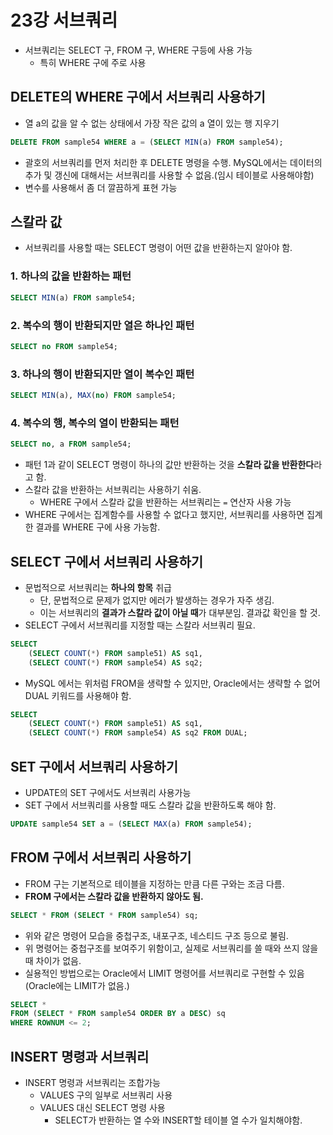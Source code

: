# 23강 서브쿼리
- 서브쿼리는 SELECT 구, FROM 구, WHERE 구등에 사용 가능
    - 특히 WHERE 구에 주로 사용

## DELETE의 WHERE 구에서 서브쿼리 사용하기
- 열 a의 값을 알 수 없는 상태에서 가장 작은 값의 a 열이 있는 행 지우기

```sql
DELETE FROM sample54 WHERE a = (SELECT MIN(a) FROM sample54);
```

- 괄호의 서브쿼리를 먼저 처리한 후 DELETE 명령을 수행.
    MySQL에서는 데이터의 추가 및 갱신에 대해서는 서브쿼리를 사용할 수 없음.(임시 테이블로 사용해야함)
- 변수를 사용해서 좀 더 깔끔하게 표현 가능

## 스칼라 값
- 서브쿼리를 사용할 때는 SELECT 명령이 어떤 값을 반환하는지 알아야 함.

### 1. 하나의 값을 반환하는 패턴

```sql
SELECT MIN(a) FROM sample54;
```

### 2. 복수의 행이 반환되지만 열은 하나인 패턴

```sql
SELECT no FROM sample54;
```

### 3. 하나의 행이 반환되지만 열이 복수인 패턴

```sql
SELECT MIN(a), MAX(no) FROM sample54;
```

### 4. 복수의 행, 복수의 열이 반환되는 패턴

```sql
SELECT no, a FROM sample54;
```

- 패턴 1과 같이 SELECT 명령이 하나의 값만 반환하는 것을 **스칼라 값을 반환한다**라고 함.
- 스칼라 값을 반환하는 서브쿼리는 사용하기 쉬움.
    - WHERE 구에서 스칼라 값을 반환하는 서브쿼리는 `=` 연산자 사용 가능
- WHERE 구에서는 집계함수를 사용할 수 없다고 했지만, 서브쿼리를 사용하면 집계한 결과를 WHERE 구에 사용 가능함.

## SELECT 구에서 서브쿼리 사용하기
- 문법적으로 서브쿼리는 **하나의 항목** 취급
    - 단, 문법적으로 문제가 없지만 에러가 발생하는 경우가 자주 생김.
    - 이는 서브쿼리의 **결과가 스칼라 값이 아닐 때**가 대부분임. 결과값 확인을 할 것.
- SELECT 구에서 서브쿼리를 지정할 때는 스칼라 서브쿼리 필요.

```sql
SELECT
    (SELECT COUNT(*) FROM sample51) AS sq1,
    (SELECT COUNT(*) FROM sample54) AS sq2;
```

- MySQL 에서는 위처럼 FROM을 생략할 수 있지만, Oracle에서는 생략할 수 없어 DUAL 키워드를 사용해야 함.

```sql
SELECT
    (SELECT COUNT(*) FROM sample51) AS sq1,
    (SELECT COUNT(*) FROM sample54) AS sq2 FROM DUAL;
```

## SET 구에서 서브쿼리 사용하기
- UPDATE의 SET 구에서도 서브쿼리 사용가능
- SET 구에서 서브쿼리를 사용할 때도 스칼라 값을 반환하도록 해야 함.

```sql
UPDATE sample54 SET a = (SELECT MAX(a) FROM sample54);
```

## FROM 구에서 서브쿼리 사용하기
- FROM 구는 기본적으로 테이블을 지정하는 만큼 다른 구와는 조금 다름.
- **FROM 구에서는 스칼라 값을 반환하지 않아도 됨.**

```sql
SELECT * FROM (SELECT * FROM sample54) sq;
```

- 위와 같은 명령어 모습을 중첩구조, 내포구조, 네스티드 구조 등으로 불림.
- 위 명령어는 중첩구조를 보여주기 위함이고, 실제로 서브쿼리를 쓸 때와 쓰지 않을 때 차이가 없음.
- 실용적인 방법으로는 Oracle에서 LIMIT 명령어를 서브쿼리로 구현할 수 있음(Oracle에는 LIMIT가 없음.)

```sql
SELECT * 
FROM (SELECT * FROM sample54 ORDER BY a DESC) sq
WHERE ROWNUM <= 2;
```

## INSERT 명령과 서브쿼리
- INSERT 명령과 서브쿼리는 조합가능
    - VALUES 구의 일부로 서브쿼리 사용
    - VALUES 대신 SELECT 명령 사용
        - SELECT가 반환하는 열 수와 INSERT할 테이블 열 수가 일치해야함.